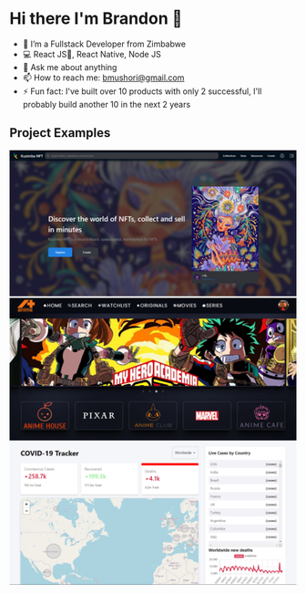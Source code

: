 # Hi there I'm Brandon  👋


- 🔭 I’m a Fullstack Developer from Zimbabwe
- 💻 React JS🔵, React Native, Node JS
- 💬 Ask me about anything
- 📫 How to reach me: bmushori@gmail.com
- ⚡ Fun fact: I've built over 10 products with only 2 successful, I'll probably build another 10 in the next 2 years

## Project Examples

<p>
   <img src="Kuzimba NFT.png" alt=""></img>
   <img src="anime-plus.png" alt=""></img>
   <img src="covid-tracker.png" alt=""></img>
</p>
